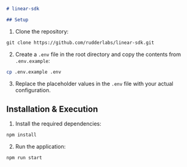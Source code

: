 ```markdown
# linear-sdk

## Setup
```

1. Clone the repository:

```markdown
git clone https://github.com/rudderlabs/linear-sdk.git
```

2. Create a `.env` file in the root directory and copy the contents from `.env.example`:

```sh
cp .env.example .env
```

3. Replace the placeholder values in the `.env` file with your actual configuration.

## Installation & Execution

1. Install the required dependencies:

```sh
npm install
```

2. Run the application:

```sh
npm run start
```
